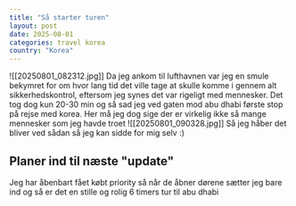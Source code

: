 ```yaml
---
title: "Så starter turen"
layout: post
date: 2025-08-01
categories: travel korea
country: "Korea"
---
```


![[20250801_082312.jpg]] 
Da jeg ankom til lufthavnen var jeg en smule bekymret for om hvor lang tid det ville tage at skulle komme i gennem alt sikkerhedskontrol, eftersom jeg synes det var rigeligt med mennesker. Det tog dog kun 20-30 min og så sad jeg ved gaten mod abu dhabi første stop på rejse med korea. Her må jeg dog sige der er virkelig ikke så mange mennesker som jeg havde troet
![[20250801_090328.jpg]]
Så jeg håber det bliver ved sådan så jeg kan sidde for mig selv :) 

## Planer ind til næste "update"
Jeg har åbenbart fået købt priority så når de åbner dørene sætter jeg bare ind og så er det en stille og rolig 6 timers tur til abu dhabi
